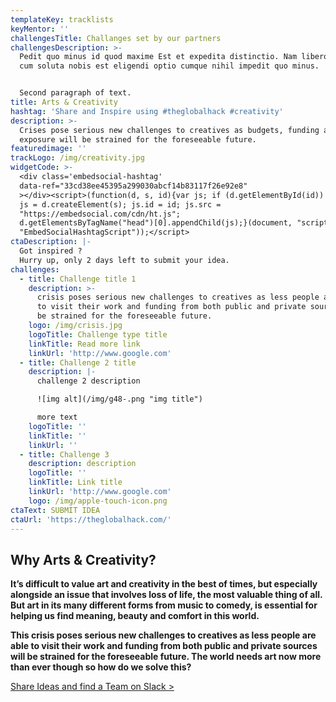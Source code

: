 ```yaml
---
templateKey: tracklists
keyMentor: ''
challengesTitle: Challanges set by our partners
challengesDescription: >-
  Pedit quo minus id quod maxime Est et expedita distinctio. Nam libero tempore,
  cum soluta nobis est eligendi optio cumque nihil impedit quo minus.


  Second paragraph of text.
title: Arts & Creativity
hashtag: 'Share and Inspire using #theglobalhack #creativity'
description: >-
  Crises pose serious new challenges to creatives as budgets, funding and
  exposure will be strained for the foreseeable future.
featuredimage: ''
trackLogo: /img/creativity.jpg
widgetCode: >-
  <div class='embedsocial-hashtag'
  data-ref="33cd38ee45395a299030abcf14b83117f26e92e8"
  ></div><script>(function(d, s, id){var js; if (d.getElementById(id)) {return;}
  js = d.createElement(s); js.id = id; js.src =
  "https://embedsocial.com/cdn/ht.js";
  d.getElementsByTagName("head")[0].appendChild(js);}(document, "script",
  "EmbedSocialHashtagScript"));</script>
ctaDescription: |-
  Got inspired ?
  Hurry up, only 2 days left to submit your idea.
challenges:
  - title: Challenge title 1
    description: >-
      crisis poses serious new challenges to creatives as less people are able
      to visit their work and funding from both public and private sources will
      be strained for the foreseeable future.
    logo: /img/crisis.jpg
    logoTitle: Challenge type title
    linkTitle: Read more link
    linkUrl: 'http://www.google.com'
  - title: Challenge 2 title
    description: |-
      challenge 2 description

      ![img alt](/img/g48-.png "img title")

      more text
    logoTitle: ''
    linkTitle: ''
    linkUrl: ''
  - title: Challenge 3
    description: description
    logoTitle: ''
    linkTitle: Link title
    linkUrl: 'http://www.google.com'
    logo: /img/apple-touch-icon.png
ctaText: SUBMIT IDEA
ctaUrl: 'https://theglobalhack.com/'
---
```

## **Why Arts & Creativity?**

**It’s difficult to value art and creativity in the best of times, but especially alongside an issue that involves loss of life, the most valuable thing of all. But art in its many different forms from music to comedy, is essential for helping us find meaning, beauty and comfort in this world.**

**This crisis poses serious new challenges to creatives as less people are able to visit their work and funding from both public and private sources will be strained for the foreseeable future. The world needs art now more than ever though so how do we solve this?**

[Share Ideas and find a Team on Slack >](http://theglobalhack.com/slack)